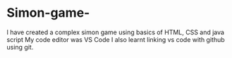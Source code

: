 # Simon-game-

I have  created a complex simon game using basics of HTML, CSS and java script
My code editor was VS Code
I also learnt linking vs code with github using git.
